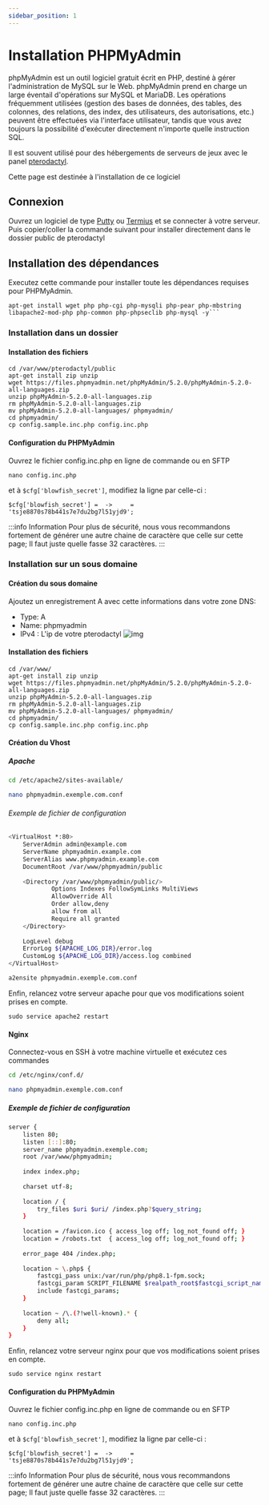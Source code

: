 ```yaml
---
sidebar_position: 1
---
```


# Installation PHPMyAdmin

phpMyAdmin est un outil logiciel gratuit écrit en PHP, destiné à gérer l'administration de MySQL sur le Web. phpMyAdmin prend en charge un large éventail d'opérations sur MySQL et MariaDB. Les opérations fréquemment utilisées (gestion des bases de données, des tables, des colonnes, des relations, des index, des utilisateurs, des autorisations, etc.) peuvent être effectuées via l'interface utilisateur, tandis que vous avez toujours la possibilité d'exécuter directement n'importe quelle instruction SQL.

Il est souvent utilisé pour des hébergements de serveurs de jeux avec le panel [pterodactyl](../../extensions/modules/Pterodactyl).

Cette page est destinée à l'installation de ce logiciel

## Connexion 
Ouvrez un logiciel de type [Putty](https://www.puttygen.com/) ou [Termius](https://termius.com/) et se connecter à votre serveur. Puis copier/coller la commande suivant pour installer directement dans le dossier public de pterodactyl

## Installation des dépendances
Executez cette commande pour installer toute les dépendances requises pour PHPMyAdmin.
```
apt-get install wget php php-cgi php-mysqli php-pear php-mbstring libapache2-mod-php php-common php-phpseclib php-mysql -y```
```
### Installation dans un dossier

#### Installation des fichiers

```
cd /var/www/pterodactyl/public
apt-get install zip unzip
wget https://files.phpmyadmin.net/phpMyAdmin/5.2.0/phpMyAdmin-5.2.0-all-languages.zip
unzip phpMyAdmin-5.2.0-all-languages.zip
rm phpMyAdmin-5.2.0-all-languages.zip
mv phpMyAdmin-5.2.0-all-languages/ phpmyadmin/
cd phpmyadmin/
cp config.sample.inc.php config.inc.php
```
#### Configuration du PHPMyAdmin

Ouvrez le fichier config.inc.php en ligne de commande ou en SFTP 
```
nano config.inc.php
```
et à `$cfg['blowfish_secret']`, modifiez la ligne par celle-ci : 

`$cfg['blowfish_secret'] =  ->     = 'tsje8870s78b441s7e7du2bg7l51yjd9';`

:::info Information
Pour plus de sécurité, nous vous recommandons fortement de générer une autre chaine de caractère que celle sur cette page; Il faut juste quelle fasse 32 caractères.
:::

### Installation sur un sous domaine
#### Création du sous domaine
Ajoutez un enregistrement A avec cette informations dans votre zone DNS:
- Type: A
- Name: phpmyadmin
- IPv4 : L'ip de votre pterodactyl
![img](https://media.discordapp.net/attachments/475073153509490689/1040939792348749874/image.png)
#### Installation des fichiers

```
cd /var/www/
apt-get install zip unzip
wget https://files.phpmyadmin.net/phpMyAdmin/5.2.0/phpMyAdmin-5.2.0-all-languages.zip
unzip phpMyAdmin-5.2.0-all-languages.zip
rm phpMyAdmin-5.2.0-all-languages.zip
mv phpMyAdmin-5.2.0-all-languages/ phpmyadmin/
cd phpmyadmin/
cp config.sample.inc.php config.inc.php
```
#### Création du Vhost
##### Apache
```bash
cd /etc/apache2/sites-available/
```
```bash
nano phpmyadmin.exemple.com.conf
```

###### Exemple de fichier de configuration
```bash
<VirtualHost *:80>
    ServerAdmin admin@example.com
    ServerName phpmyadmin.example.com
    ServerAlias www.phpmyadmin.example.com
    DocumentRoot /var/www/phpmyadmin/public
     
    <Directory /var/www/phpmyadmin/public/>
            Options Indexes FollowSymLinks MultiViews
            AllowOverride All
            Order allow,deny
            allow from all
            Require all granted
    </Directory>
     
    LogLevel debug
    ErrorLog ${APACHE_LOG_DIR}/error.log
    CustomLog ${APACHE_LOG_DIR}/access.log combined
</VirtualHost>
```
```dockerfile
a2ensite phpmyadmin.exemple.com.conf
```
Enfin, relancez votre serveur apache pour que vos modifications soient prises en compte.

```sudo service apache2 restart```

#### Nginx
Connectez-vous en SSH à votre machine virtuelle et exécutez ces commandes
```bash
cd /etc/nginx/conf.d/
```
```bash
nano phpmyadmin.exemple.com.conf
```
##### Exemple de fichier de configuration
```bash
server {
    listen 80;
    listen [::]:80;
    server_name phpmyadmin.exemple.com;
    root /var/www/phpmyadmin;
 
    index index.php;
 
    charset utf-8;
 
    location / {
        try_files $uri $uri/ /index.php?$query_string;
    }
 
    location = /favicon.ico { access_log off; log_not_found off; }
    location = /robots.txt  { access_log off; log_not_found off; }
 
    error_page 404 /index.php;
 
    location ~ \.php$ {
        fastcgi_pass unix:/var/run/php/php8.1-fpm.sock;
        fastcgi_param SCRIPT_FILENAME $realpath_root$fastcgi_script_name;
        include fastcgi_params;
    }
 
    location ~ /\.(?!well-known).* {
        deny all;
    }
}
```

Enfin, relancez votre serveur nginx pour que vos modifications soient prises en compte.

```sudo service nginx restart```
#### Configuration du PHPMyAdmin

Ouvrez le fichier config.inc.php en ligne de commande ou en SFTP
```
nano config.inc.php
```
et à `$cfg['blowfish_secret']`, modifiez la ligne par celle-ci :

`$cfg['blowfish_secret'] =  ->     = 'tsje8870s78b441s7e7du2bg7l51yjd9';`

:::info Information
Pour plus de sécurité, nous vous recommandons fortement de générer une autre chaine de caractère que celle sur cette page; Il faut juste quelle fasse 32 caractères.
:::
